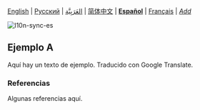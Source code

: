 [English](README.md) | [Русский](README-ru.md) | [العَرَبِيَّة](README-ar.md) | [简体中文](README-zh-Hans.md) | **[Español](README-es.md)** | [Français](README-fr.md) | *[Add](https://github.com/markdown-l10n/markdown-l10n-spec#workflow)* <!-- @l10n:h -->

<!-- @l10n:ignore start -->
![l10n-sync-es](https://github.com/markdown-l10n/markdown-l10n-spec/workflows/l10n-sync-es/badge.svg)
<!-- @l10n:ignore end -->

<!-- @l10n:p
## Example A

Here is a text of example.
@l10n:p -->
## Ejemplo A

Aquí hay un texto de ejemplo. Traducido con Google Translate.

<!-- @l10n:p
### References

Some references here.
@l10n:p -->
### Referencias

Algunas referencias aquí.
